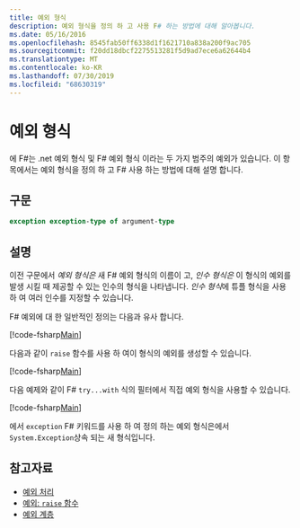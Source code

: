 ```yaml
---
title: 예외 형식
description: 예외 형식을 정의 하 고 사용 F# 하는 방법에 대해 알아봅니다.
ms.date: 05/16/2016
ms.openlocfilehash: 8545fab50ff6338d1f1621710a838a200f9ac705
ms.sourcegitcommit: f20dd18dbcf2275513281f5d9ad7ece6a62644b4
ms.translationtype: MT
ms.contentlocale: ko-KR
ms.lasthandoff: 07/30/2019
ms.locfileid: "68630319"
---
```

# <a name="exception-types"></a>예외 형식

에 F#는 .net 예외 형식 및 F# 예외 형식 이라는 두 가지 범주의 예외가 있습니다. 이 항목에서는 예외 형식을 정의 하 고 F# 사용 하는 방법에 대해 설명 합니다.

## <a name="syntax"></a>구문

```fsharp
exception exception-type of argument-type
```

## <a name="remarks"></a>설명

이전 구문에서 *예외 형식은* 새 F# 예외 형식의 이름이 고, *인수 형식은* 이 형식의 예외를 발생 시킬 때 제공할 수 있는 인수의 형식을 나타냅니다. *인수 형식*에 튜플 형식을 사용 하 여 여러 인수를 지정할 수 있습니다.

F# 예외에 대 한 일반적인 정의는 다음과 유사 합니다.

[!code-fsharp[Main](~/samples/snippets/fsharp/lang-ref-2/snippet5501.fs)]

다음과 같이 `raise` 함수를 사용 하 여이 형식의 예외를 생성할 수 있습니다.

[!code-fsharp[Main](~/samples/snippets/fsharp/lang-ref-2/snippet5502.fs)]

다음 예제와 같이 F# `try...with` 식의 필터에서 직접 예외 형식을 사용할 수 있습니다.

[!code-fsharp[Main](~/samples/snippets/fsharp/lang-ref-2/snippet5503.fs)]

에서 `exception` F# 키워드를 사용 하 여 정의 하는 예외 형식은에서 `System.Exception`상속 되는 새 형식입니다.

## <a name="see-also"></a>참고자료

- [예외 처리](index.md)
- [예외: `raise` 함수](the-raise-function.md)
- [예외 계층](https://msdn.microsoft.com/library/z4c5tckx.aspx)
